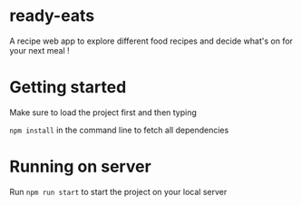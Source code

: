 # ready-eats
A recipe web app to explore different food recipes and decide what's on for your next meal !

# Getting started

Make sure to load the project first and then typing

`npm install`   in the command line to fetch all dependencies

# Running on server

Run `npm run start` to start the project on your local server